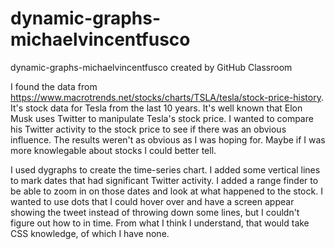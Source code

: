 # dynamic-graphs-michaelvincentfusco
dynamic-graphs-michaelvincentfusco created by GitHub Classroom

I found the data from https://www.macrotrends.net/stocks/charts/TSLA/tesla/stock-price-history. It's stock data for Tesla from the last 10 years. It's well known that Elon Musk uses Twitter to manipulate Tesla's stock price. I wanted to compare his Twitter activity to the stock price to see if there was an obvious influence. The results weren't as obvious as I was hoping for. Maybe if I was more knowlegable about stocks I could better tell.

I used dygraphs to create the time-series chart. I added some vertical lines to mark dates that had significant Twitter activity. I added a range finder to be able to zoom in on those dates and look at what happened to the stock. I wanted to use dots that I could hover over and have a screen appear showing the tweet instead of throwing down some lines, but I couldn't figure out how to in time. From what I think I understand, that would take CSS knowledge, of which I have none.

